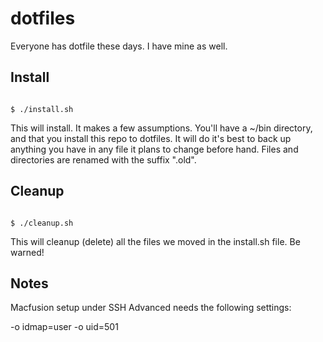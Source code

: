 # dotfiles

Everyone has dotfile these days.  I have mine as well.

## Install
<code>
$ ./install.sh
</code>

This will install.  It makes a few assumptions.  You'll have a ~/bin directory, and that you install 
this repo to dotfiles.  It will do it's best to back up anything you have in any file it plans to change 
before hand. Files and directories are renamed with the suffix ".old".

## Cleanup
<code>
$ ./cleanup.sh
</code>

This will cleanup (delete) all the files we moved in the install.sh file.  Be warned!

## Notes

Macfusion setup under SSH Advanced needs the following settings:

-o idmap=user -o uid=501